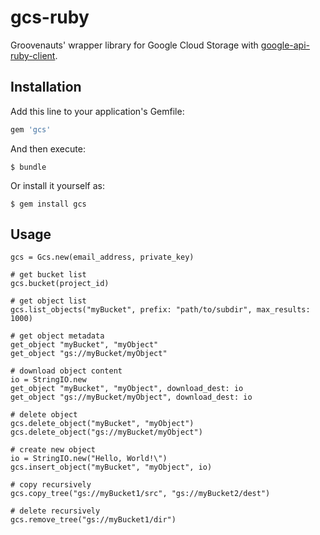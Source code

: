 # gcs-ruby

Groovenauts' wrapper library for Google Cloud Storage with [google-api-ruby-client](https://github.com/google/google-api-ruby-client).

## Installation

Add this line to your application's Gemfile:

```ruby
gem 'gcs'
```

And then execute:

    $ bundle

Or install it yourself as:

    $ gem install gcs

## Usage

```
gcs = Gcs.new(email_address, private_key)

# get bucket list
gcs.bucket(project_id)

# get object list
gcs.list_objects("myBucket", prefix: "path/to/subdir", max_results: 1000)

# get object metadata
get_object "myBucket", "myObject"
get_object "gs://myBucket/myObject"

# download object content
io = StringIO.new
get_object "myBucket", "myObject", download_dest: io
get_object "gs://myBucket/myObject", download_dest: io

# delete object
gcs.delete_object("myBucket", "myObject")
gcs.delete_object("gs://myBucket/myObject")

# create new object
io = StringIO.new("Hello, World!\")
gcs.insert_object("myBucket", "myObject", io)

# copy recursively
gcs.copy_tree("gs://myBucket1/src", "gs://myBucket2/dest")

# delete recursively
gcs.remove_tree("gs://myBucket1/dir")
```

